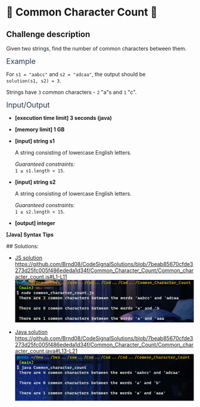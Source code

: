 # :large_blue_diamond: Common Character Count :large_blue_diamond:

## Challenge description
<div class="markdown -arial"><p>Given two strings, find the number of common characters between them.</p>
<p><span class="markdown--header" style="color:#2b3b52;font-size:1.4em">Example</span></p>
<p>For <code>s1 = "aabcc"</code> and <code>s2 = "adcaa"</code>, the output should be<br>
<code>solution(s1, s2) = 3</code>.</p>
<p>Strings have <code>3</code> common characters - <code>2</code> "a"s and <code>1</code> "c".</p>
<p><span class="markdown--header" style="color:#2b3b52;font-size:1.4em">Input/Output</span></p>
<ul>
<li>
<p><strong>[execution time limit] 3 seconds (java)</strong></p>
</li>
<li>
<p><strong>[memory limit] 1 GB</strong></p>
</li>
<li>
<p><strong>[input] string s1</strong></p>
<p>A string consisting of lowercase English letters.</p>
<p><em>Guaranteed constraints:</em><br>
<code>1 ≤ s1.length &lt; 15</code>.</p>
</li>
<li>
<p><strong>[input] string s2</strong></p>
<p>A string consisting of lowercase English letters.</p>
<p><em>Guaranteed constraints:</em><br>
<code>1 ≤ s2.length &lt; 15</code>.</p>
</li>
<li>
<p><strong>[output] integer</strong></p>
</li>
</ul>
<p><strong>[Java] Syntax Tips</strong></p>
</div>
## Solutions:

- [JS solution](Common_character_count.js)
https://github.com/Brnd08/CodeSignalSolutions/blob/7beab85670cfde3273d25fc005f486ededa1d34f/Common_Character_Count/Common_character_count.js#L1-L11
![JS Execution](common_character_count_js.png)


- [Java solution](Common_character_count.java)
https://github.com/Brnd08/CodeSignalSolutions/blob/7beab85670cfde3273d25fc005f486ededa1d34f/Common_Character_Count/Common_character_count.java#L13-L21
![Java Execution](common_character_count_java.png)
